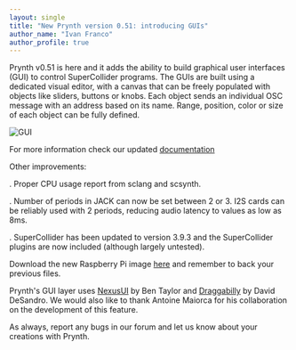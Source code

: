 ```yaml
---
layout: single
title: "New Prynth version 0.51: introducing GUIs"
author_name: "Ivan Franco"
author_profile: true
---
```


Prynth v0.51 is here and it adds the ability to build graphical user interfaces (GUI) to control SuperCollider programs.
The GUIs are built using a dedicated visual editor, with a canvas that can be freely populated with objects like sliders, buttons or knobs. Each object sends an individual OSC message with an address based on its name. Range, position, color or size of each object can be fully defined.

![GUI](https://prynth.github.io/doc/images/gui_1.png)

For more information check our updated [documentation](http://prynth.github.io/doc/#gui)

Other improvements:

. Proper CPU usage report from sclang and scsynth.

. Number of periods in JACK can now be set between 2 or 3. I2S cards can be reliably used with 2 periods, reducing audio latency to values as low as 8ms.

. SuperCollider has been updated to version 3.9.3 and the SuperCollider plugins are now included (although largely untested).

Download the new Raspberry Pi image [here](http://prynth.github.io/create/downloads.html) and remember to back your previous files.

Prynth's GUI layer uses [NexusUI](https://nexus-js.github.io/ui/) by Ben Taylor and [Draggabilly](https://draggabilly.desandro.com/) by David DeSandro. We would also like to thank Antoine Maiorca for his collaboration on the development of this feature.

As always, report any bugs in our forum and let us know about your creations with Prynth.
